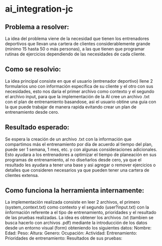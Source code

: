 # ai_integration-jc

## Problema a resolver:
La idea del problema viene de la necesidad que tienen los entrenadores deportivos que llevan una cartera de clientes considerablemente grande (minimo 15 hasta 50 o más personas), a las que tienen que programar rutinas de ejercicios dependiendo de las necesidades de cada cliente.

## Como se resolvio:
La idea principal consiste en que el usuario (entrenador deportivo) llene 2 formularios uno con información especifica de su cliente y el otro con sus necesidades, esto nos daria el primer archivo como contexto y el segundo el archivo input, para que la implementación de la AI cree un archivo .txt con el plan de entrenamiento basandose, asi el usuario obtine una guia con la que puede trabajar de manera rapida evitando crear un plan de entrenamiento desde cero.

## Resultado esperado:
Se espera la creación de un archivo .txt con la información que compartimos más el entrenamiento por día de acuerdo al tiempo del plan, puede ser 1 semana, 1 mes, etc. y con algunas consideraciones adicionales.
Esto ayudara a los entrenadores a optimizar el tiempo de planeación en sus programas de entrenamiento, al no diseñarlos desde cero, ya que el resultado les ayudara a tener una base y asi agregar o remover ejercicios o detalles que consideren necesarios ya que pueden tener una cartera de clientes extensa.

## Como funciona la herramienta internamente:
La implementación realizada consiste en leer 2 archivos, el primero (system_context.txt) como contexto y el segundo (user?input.txt) con la iinformación referente a el tipo de entrenamiento, prioridades y el resultado de las pruebas realizadas.
La idea es obtener los archivos .txt (tambien se busca hacerlo con archivos .pdf) mediante la introducción de los datos desde un entorno visual (form) obteniendo los siguientes datos:
Nombre:
Edad: 
Peso: 
Altura: 
Genero: 
Ocupación: 
Actividad:
Entrenamiento: 
Prioridades de entrenamiento: 
Resultados de sus pruebas:
